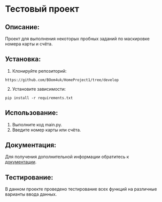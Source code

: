 # Тестовый проект

## Описание:

Проект для выполнения некоторых пробных заданий по маскировке номера карты и счёта.

## Установка:

1. Клонируйте репозиторий:
```
https://github.com/BOom4uk/HomeProject1/tree/develop
```
2. Установите зависимости:
```
pip install -r requirements.txt
```
## Использование:

1. Выполните код main.py.
2. Введите номер карты или счёта.

## Документация:

Для получения дополнительной информации обратитесь к [документации](docs/README.md).


## Тестирование:

В данном проекте проведено тестирование всех функций на различные варианты ввода данных.